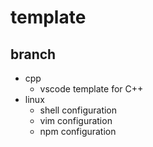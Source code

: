 # template

## branch

- cpp
  - vscode template for C++
- linux
  - shell configuration
  - vim configuration
  - npm configuration
